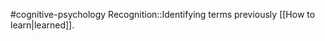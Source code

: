 #cognitive-psychology 
Recognition::Identifying terms previously [[How to learn|learned]].
<!--SR:!2024-04-13,4,230-->